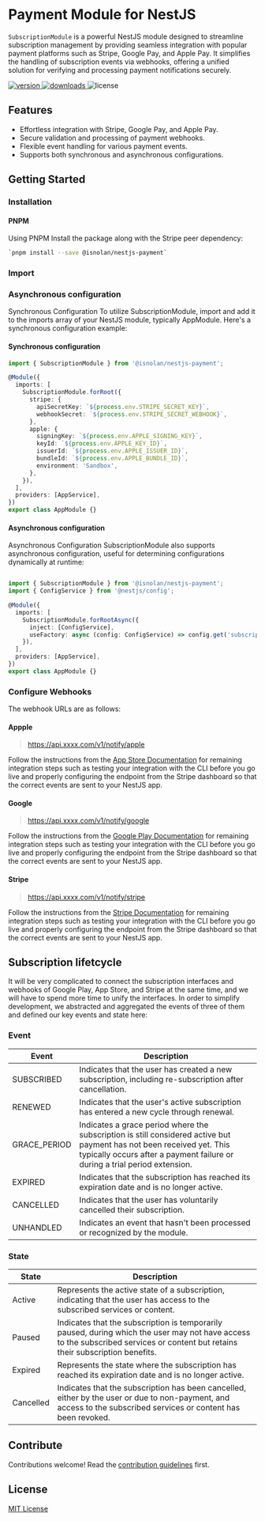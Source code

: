 # Payment Module for NestJS

`SubscriptionModule` is a powerful NestJS module designed to streamline subscription management by providing seamless integration with popular payment platforms such as Stripe, Google Pay, and Apple Pay. It simplifies the handling of subscription events via webhooks, offering a unified solution for verifying and processing payment notifications securely.

<p>
  <a href="https://www.npmjs.com/package/@isnolan/nestjs-payment" > 
    <img src="https://img.shields.io/npm/v/@isnolan/nestjs-payment.svg?style=flat" alt="version"  />
  </a>

  <a href="https://www.npmjs.com/package/@isnolan/nestjs-payment">
    <img alt="downloads" src="https://img.shields.io/npm/dt/@isnolan/nestjs-payment.svg?style=flat" />
  </a>

  <img alt="license" src="https://img.shields.io/npm/l/@isnolan/nestjs-payment.svg" />
</p>

## Features

- Effortless integration with Stripe, Google Pay, and Apple Pay.
- Secure validation and processing of payment webhooks.
- Flexible event handling for various payment events.
- Supports both synchronous and asynchronous configurations.


## Getting Started

### Installation

#### PNPM
Using PNPM
Install the package along with the Stripe peer dependency:
```sh
`pnpm install --save @isnolan/nestjs-payment`
```

### Import

### Asynchronous configuration
Synchronous Configuration
To utilize SubscriptionModule, import and add it to the imports array of your NestJS module, typically AppModule. Here's a synchronous configuration example:
#### Synchronous configuration
```ts
import { SubscriptionModule } from '@isnolan/nestjs-payment';

@Module({
  imports: [
    SubscriptionModule.forRoot({
      stripe: {
        apiSecretKey: `${process.env.STRIPE_SECRET_KEY}`,
        webhookSecret: `${process.env.STRIPE_SECRET_WEBHOOK}`,
      },
      apple: {
        signingKey: `${process.env.APPLE_SIGNING_KEY}`,
        keyId: `${process.env.APPLE_KEY_ID}`,
        issuerId: `${process.env.APPLE_ISSUER_ID}`,
        bundleId: `${process.env.APPLE_BUNDLE_ID}`,
        environment: 'Sandbox',
      },
    }),
  ],
  providers: [AppService],
})
export class AppModule {}

```

#### Asynchronous configuration
Asynchronous Configuration
SubscriptionModule also supports asynchronous configuration, useful for determining configurations dynamically at runtime:
```typescript

import { SubscriptionModule } from '@isnolan/nestjs-payment';
import { ConfigService } from '@nestjs/config';

@Module({
  imports: [
    SubscriptionModule.forRootAsync({
      inject: [ConfigService],
      useFactory: async (config: ConfigService) => config.get('subscription'),
    }),
  ],
  providers: [AppService],
})
export class AppModule {}

```


### Configure Webhooks 
The webhook URLs are as follows:

#### Appple 
> https://api.xxxx.com/v1/notify/apple

Follow the instructions from the [App Store Documentation](https://developer.apple.com/documentation/appstoreservernotifications/enabling_app_store_server_notifications) for remaining integration steps such as testing your integration with the CLI before you go live and properly configuring the endpoint from the Stripe dashboard so that the correct events are sent to your NestJS app.

#### Google
> https://api.xxxx.com/v1/notify/google

Follow the instructions from the [Google Play Documentation](https://medium.com/@jmn8718/in-app-purchases-notifications-4408c3ee88eb) for remaining integration steps such as testing your integration with the CLI before you go live and properly configuring the endpoint from the Stripe dashboard so that the correct events are sent to your NestJS app.


#### Stripe
> https://api.xxxx.com/v1/notify/stripe

Follow the instructions from the [Stripe Documentation](https://stripe.com/docs/webhooks) for remaining integration steps such as testing your integration with the CLI before you go live and properly configuring the endpoint from the Stripe dashboard so that the correct events are sent to your NestJS app.


## Subscription lifetcycle
It will be very complicated to connect the subscription interfaces and webhooks of Google Play, App Store, and Stripe at the same time, and we will have to spend more time to unify the interfaces. In order to simplify development, we abstracted and aggregated the events of three of them and defined our key events and state here:

### Event
| Event          | Description               |
|----------------|---------------------------|
| SUBSCRIBED     | Indicates that the user has created a new subscription, including re-subscription after cancellation. |
| RENEWED        | Indicates that the user's active subscription has entered a new cycle through renewal. |
| GRACE_PERIOD   | Indicates a grace period where the subscription is still considered active but payment has not been received yet. This typically occurs after a payment failure or during a trial period extension. |
| EXPIRED        | Indicates that the subscription has reached its expiration date and is no longer active. |
| CANCELLED      | Indicates that the user has voluntarily cancelled their subscription. |
| UNHANDLED      | Indicates an event that hasn't been processed or recognized by the module. |

### State
| State          | Description              | 
|----------------|--------------------------|
| Active         | Represents the active state of a subscription, indicating that the user has access to the subscribed services or content. |
| Paused         | Indicates that the subscription is temporarily paused, during which the user may not have access to the subscribed services or content but retains their subscription benefits. |
| Expired         | Represents the state where the subscription has reached its expiration date and is no longer active. |
| Cancelled       | Indicates that the subscription has been cancelled, either by the user or due to non-payment, and access to the subscribed services or content has been revoked. |


## Contribute

Contributions welcome! Read the [contribution guidelines](../../CONTRIBUTING.md) first.

## License

[MIT License](../../LICENSE)